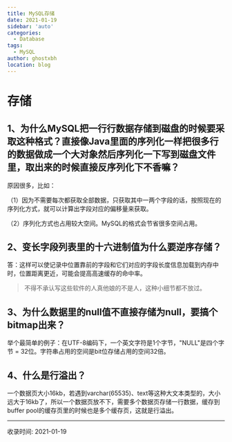 ```yaml
---
title: MySQL存储
date: 2021-01-19
sidebar: 'auto'
categories:
  - Database
tags:
  - MySQL
author: ghostxbh
location: blog
---
```

# 存储

## 1、为什么MySQL把一行行数据存储到磁盘的时候要采取这种格式？直接像Java里面的序列化一样把很多行的数据做成一个大对象然后序列化一下写到磁盘文件里，取出来的时候直接反序列化下不香嘛？

原因很多，比如：

（1）因为不需要每次都获取全部数据，只获取其中一两个字段的话，按照现在的序列化方式，就可以计算出字段对应的偏移量来获取。

（2）序列化方式也占用较大空间。MySQL的格式会节省很多空间占用。

## 2、变长字段列表里的十六进制值为什么要逆序存储？

答：这样可以使记录中位置靠前的字段和它们对应的字段长度信息加载到内存中时，位置距离更近，可能会提高高速缓存的命中率。

> 不得不承认写这些软件的人真他娘的不是人，这种小细节都不放过。

## 3、为什么数据里的null值不直接存储为null，要搞个bitmap出来？

举个最简单的例子：在UTF-8编码下，一个英文字符是1个字节，"NULL"是四个字节 = 32位。字符串占用的空间是bit位存储占用的空间32倍。

## 4、什么是行溢出？

一个数据页大小16kb，若遇到varchar(65535)、text等这种大文本类型的，大小远大于16kb了，所以一个数据页放不下，需要多个数据页存储一行数据，缓存到buffer pool的缓存页里的时候也是多个缓存页，这就是行溢出。

---
收录时间: 2021-01-19

<Vssue :title="$title" />
